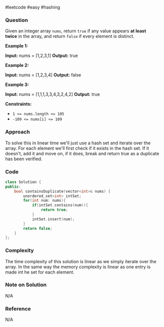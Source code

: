  #leetcode #easy #hashing
### Question
Given an integer array `nums`, return `true` if any value appears **at least twice** in the array, and return `false` if every element is distinct.

**Example 1:**

**Input:** nums = \[1,2,3,1\]
**Output:** true

**Example 2:**

**Input:** nums = \[1,2,3,4\]
**Output:** false

**Example 3:**

**Input:** nums = \[1,1,1,3,3,4,3,2,4,2\]
**Output:** true

**Constraints:**

- `1 <= nums.length <= 105`
- `-109 <= nums[i] <= 109`

### Approach
To solve this in linear time we'll just use a hash set and iterate over the array. For each element we'll first check if it exists in the hash set. If it doesn't, add it and move on, if it does, break and return true as a duplicate has been verified.
### Code
```cpp
class Solution {
public:
    bool containsDuplicate(vector<int>& nums) {
        unordered_set<int> intSet;
        for(int num: nums){
            if(intSet.contains(num)){
                return true;
            }
            intSet.insert(num);
        }
        return false;
    }
};
```

### Complexity
The time complexity of this solution is linear as we simply iterate over the array. In the same way the memory complexity is linear as one entry is made int he set for each element.

### Note on Solution
N/A

### Reference
N/A